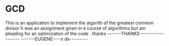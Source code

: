 GCD
======

This is an application to implement the algorith of the greatest common divisor 
It was an assignment given in a course of algorithms but am pleading for an optimization 
of the code . thanks 
                           -------THANKS-------------------
                                -------EUGENE----x dx---------

